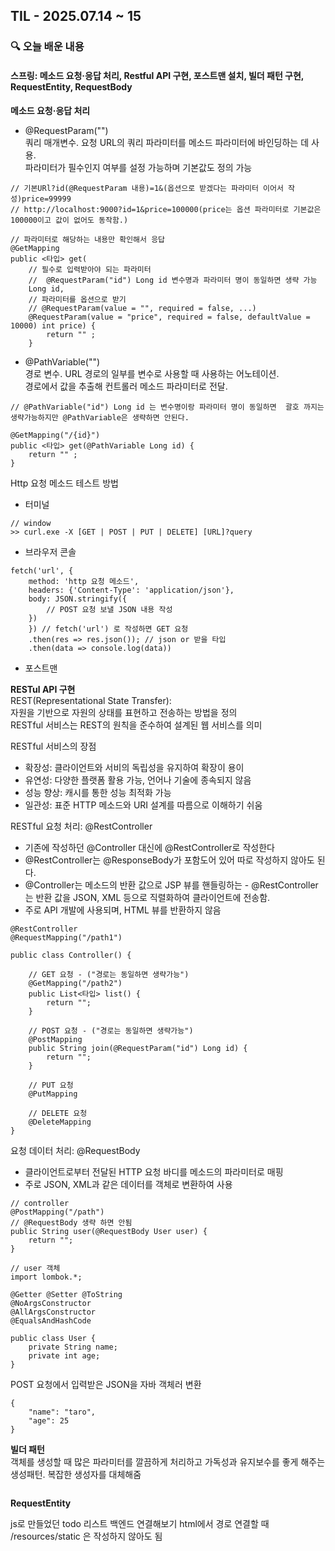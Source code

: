 ## TIL - 2025.07.14 ~ 15

### 🔍 오늘 배운 내용

#### 스프링: 메소드 요청·응답 처리, Restful API 구현, 포스트맨 설치, 빌더 패턴 구현, RequestEntity, RequestBody

**메소드 요청·응답 처리**
- @RequestParam("")   
쿼리 매개변수. 요청 URL의 쿼리 파라미터를 메소드 파라미터에 바인딩하는 데 사용.    
파라미터가 필수인지 여부를 설정 가능하며 기본값도 정의 가능
```
// 기본URl?id(@RequestParam 내용)=1&(옵션으로 받겠다는 파라미터 이어서 작성)price=99999
// http://localhost:9000?id=1&price=100000(price는 옵션 파라미터로 기본값은 100000이고 값이 없어도 동작함.)

// 파라미터로 해당하는 내용만 확인해서 응답
@GetMapping
public <타입> get(
    // 필수로 입력받아야 되는 파라미터
    //  @RequestParam("id") Long id 변수명과 파라미터 명이 동일하면 생략 가능
    Long id, 
    // 파라미터를 옵션으로 받기 
    // @RequestParam(value = "", required = false, ...)
    @RequestParam(value = "price", required = false, defaultValue = 10000) int price) {
        return "" ;
    }
``` 
- @PathVariable("")   
경로 변수. URL 경로의 일부를 변수로 사용할 때 사용하는 어노테이션.   
경로에서 값을 추출해 컨트롤러 메소드 파라미터로 전달.
```
// @PathVariable("id") Long id 는 변수명이랑 파라미터 명이 동일하면  괄호 까지는 생략가능하지만 @PathVariable은 생략하면 안된다. 

@GetMapping("/{id}")
public <타입> get(@PathVariable Long id) { 
    return "" ;
} 
```   
Http 요청 메소드 테스트 방법   
- 터미널
```
// window
>> curl.exe -X [GET | POST | PUT | DELETE] [URL]?query  
```
- 브라우저 콘솔
```
fetch('url', {
    method: 'http 요청 메소드',
    headers: {'Content-Type': 'application/json'},
    body: JSON.stringify({
        // POST 요청 보낼 JSON 내용 작성
    })
    }) // fetch('url') 로 작성하면 GET 요청
    .then(res => res.json()); // json or 받을 타입
    .then(data => console.log(data))
```
- 포스트맨   

**RESTul API 구현**   
REST(Representational State Transfer):   
자원을 기반으로 자원의 상태를 표현하고 전송하는 방법을 정의   
RESTful 서비스는 REST의 원칙을 준수하여 설계된 웹 서비스를 의미   

RESTful 서비스의 장점   
- 확장성: 클라이언트와 서비의 독립성을 유지하여 확장이 용이
- 유연성: 다양한 플랫폼 활용 가능, 언어나 기술에 종속되지 않음
- 성능 향상: 캐시를 통한 성능 최적화 가능
- 일관성: 표준 HTTP 메소드와 URI 설계를 따름으로 이해하기 쉬움   

RESTful 요청 처리: @RestController 
- 기존에 작성하던 @Controller 대신에 @RestController로 작성한다 
- @RestController는 @ResponseBody가 포함도어 있어 따로 작성하지 않아도 된다.
- @Controller는 메소드의 반환 값으로 JSP 뷰를 핸들링하는 - @RestController 는 반환 값을 JSON, XML 등으로 직렬화하여 클라이언트에 전송함.
- 주로 API 개발에 사용되며, HTML 뷰를 반환하지 않음
```
@RestController
@RequestMapping("/path1")

public class Controller() {

    // GET 요청 - ("경로는 동일하면 생략가능")
    @GetMapping("/path2")
    public List<타입> list() {
        return "";
    } 

    // POST 요청 - ("경로는 동일하면 생략가능")
    @PostMapping
    public String join(@RequestParam("id") Long id) {
        return "";
    }

    // PUT 요청 
    @PutMapping

    // DELETE 요청
    @DeleteMapping
}
```

요청 데이터 처리: @RequestBody   
- 클라이언트로부터 전달된 HTTP 요청 바디를 메소드의 파라미터로 매핑
- 주로 JSON, XML과 같은 데이터를 객체로 변환하여 사용 
```
// controller 
@PostMapping("/path")
// @RequestBody 생략 하면 안됨
public String user(@RequestBody User user) {
    return "";
}

// user 객체
import lombok.*; 

@Getter @Setter @ToString
@NoArgsConstructor
@AllArgsConstructor
@EqualsAndHashCode 

public class User {
    private String name;
    private int age;
}
```
POST 요청에서 입력받은 JSON을 자바 객체러 변환
```
{
    "name": "taro",
    "age": 25
}
```

**빌더 패턴**   
객체를 생성할 때 많은 파라미터를 깔끔하게 처리하고 가독성과 유지보수를 좋게 해주는 생성패턴. 복잡한 생성자를 대체해줌
```
```
**RequestEntity**

js로 만들었던 todo 리스트 백엔드 연결해보기
html에서 경로 연결할 때 /resources/static 은 작성하지 않아도 됨